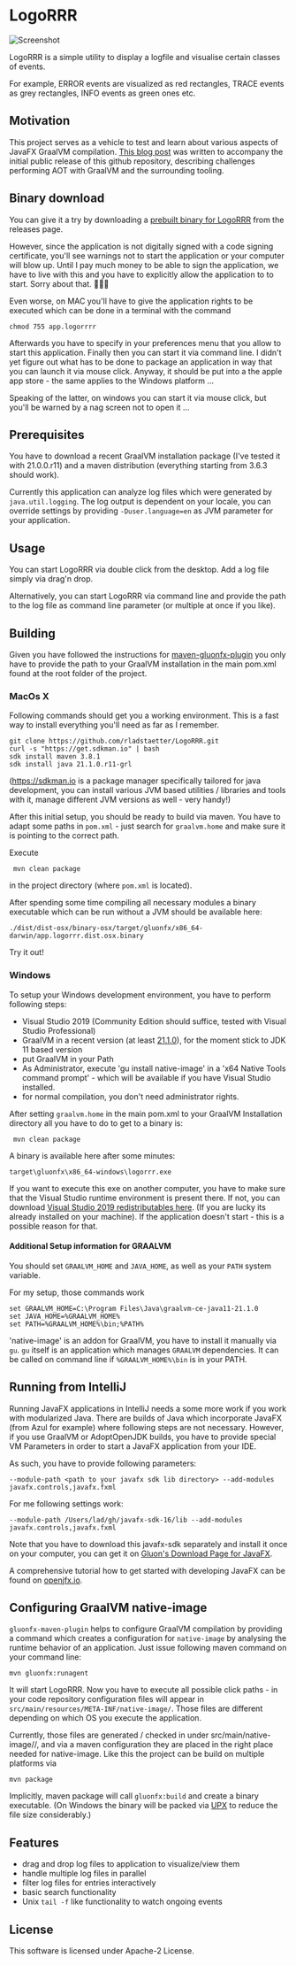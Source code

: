 # LogoRRR

![Screenshot](screencast.gif)

LogoRRR is a simple utility to display a logfile and visualise certain classes of events. 

For example, ERROR events are visualized as red rectangles, TRACE events as grey rectangles, INFO events as green ones etc. 

## Motivation

This project serves as a vehicle to test and learn about various aspects of JavaFX GraalVM compilation. [This blog post](https://ladstatt.blogspot.com/2020/10/compile-scala-javafx-application-with.html) was written to accompany the initial public release of this github repository, describing challenges performing AOT with GraalVM and the surrounding tooling.

## Binary download 

You can give it a try by downloading a [prebuilt binary for LogoRRR](https://github.com/rladstaetter/LogoRRR/releases/tag/21.2.4) from the releases page.

However, since the application is not digitally signed with a code signing certificate, you'll see warnings not to start the application or your computer will blow up. Until I pay much money to be able to sign the application, we have to live with this and you have to explicitly allow the application to to start. Sorry about that. 🤷🏼‍♂️ 

Even worse, on MAC you'll have to give the application rights to be executed which can be done in a terminal with the command

    chmod 755 app.logorrrr

Afterwards you have to specify in your preferences menu that you allow to start this application. Finally then you can start it via command line. I didn't yet figure out what has to be done to package an application in way that you can launch it via mouse click. Anyway, it should be put into a the apple app store - the same applies to the Windows platform ... 

Speaking of the latter, on windows you can start it via mouse click, but you'll be warned by a nag screen not to open it ... 


## Prerequisites

You have to download a recent GraalVM installation package (I've tested it with 21.0.0.r11) and a maven distribution (everything starting from 3.6.3 should work).

Currently this application can analyze log files which were generated by `java.util.logging`. The log output is dependent on your locale, you can override settings by providing `-Duser.language=en` as JVM parameter for your application.

## Usage

You can start LogoRRR via double click from the desktop. Add a log file simply via drag'n drop.

Alternatively, you can start LogoRRR via command line and provide the path to the log file as command line parameter (or multiple at once if you like).


## Building

Given you have followed the instructions for [maven-gluonfx-plugin](https://github.com/gluonhq/gluonfx-maven-plugin) you only have to provide the path to your GraalVM installation in the main pom.xml found at the root folder of the project.

### MacOs X

Following commands should get you a working environment. This is a fast way to install everything you'll need as far as I remember. 

    git clone https://github.com/rladstaetter/LogoRRR.git
    curl -s "https://get.sdkman.io" | bash
    sdk install maven 3.8.1
    sdk install java 21.1.0.r11-grl

(https://sdkman.io is a package manager specifically tailored for java development, you can install various JVM based utilities / libraries and tools with it, manage different JVM versions as well - very handy!)

After this initial setup, you should be ready to build via maven. You have to adapt some paths in `pom.xml` - just search for `graalvm.home` and make sure it is pointing to the correct path.

Execute

     mvn clean package

in the project directory (where `pom.xml` is located).

After spending some time compiling all necessary modules a binary executable which can be run without a JVM should be 
available here:

    ./dist/dist-osx/binary-osx/target/gluonfx/x86_64-darwin/app.logorrr.dist.osx.binary

Try it out!

### Windows 

To setup your Windows development environment, you have to perform following steps:

- Visual Studio 2019 (Community Edition should suffice, tested with Visual Studio Professional)
- GraalVM in a recent version (at least [21.1.0](https://github.com/graalvm/graalvm-ce-builds/releases/tag/vm-21.1.0)), for the moment stick to JDK 11 based version
- put GraalVM in your Path
- As Administrator, execute 'gu install native-image' in a 'x64 Native Tools command prompt' - which will be available if you have Visual Studio installed.
- for normal compilation, you don't need administrator rights. 

After setting `graalvm.home` in the main pom.xml to your GraalVM Installation directory all you have to do to get to a binary is:

     mvn clean package

A binary is available here after some minutes:
    
    target\gluonfx\x86_64-windows\logorrr.exe

If you want to execute this exe on another computer, you have to make sure that the Visual Studio runtime environment is present there. If not, you can download [Visual Studio 2019 redistributables here](https://aka.ms/vs/16/release/vc_redist.x64.exe). (If you are lucky its already installed on your machine). If the application doesn't start - this is a possible reason for that.  

#### Additional Setup information for GRAALVM

You should set `GRAALVM_HOME` and `JAVA_HOME`, as well as your `PATH` system variable.

For my setup, those commands work
 
    set GRAALVM_HOME=C:\Program Files\Java\graalvm-ce-java11-21.1.0
    set JAVA_HOME=%GRAALVM_HOME%
    set PATH=%GRAALVM_HOME%\bin;%PATH%

'native-image' is an addon for GraalVM, you have to install it manually via `gu`. `gu` itself is an application which
manages `GRAALVM` dependencies. It can be called on command line if `%GRAALVM_HOME%\bin` is in your PATH.





## Running from IntelliJ

Running JavaFX applications in IntelliJ needs a some more work if you work with modularized Java. There are builds of Java which incorporate JavaFX (from Azul for example) where following steps are not necessary. However, if you use GraalVM or AdoptOpenJDK builds, you have to provide special VM Parameters in order to start a JavaFX application from your IDE. 

As such, you have to provide following parameters:

    --module-path <path to your javafx sdk lib directory> --add-modules javafx.controls,javafx.fxml

For me following settings work:

    --module-path /Users/lad/gh/javafx-sdk-16/lib --add-modules javafx.controls,javafx.fxml

Note that you have to download this javafx-sdk separately and install it once on your computer, you can get it on [Gluon's Download Page for JavaFX](https://gluonhq.com/products/javafx/). 

A comprehensive tutorial how to get started with developing JavaFX can be found on [openjfx.io](https://openjfx.io). 

## Configuring GraalVM native-image 

`gluonfx-maven-plugin` helps to configure GraalVM compilation by providing a command which creates a configuration for 
`native-image` by analysing the runtime behavior of an application. Just issue following maven command on your command line:

    mvn gluonfx:runagent

It will start LogoRRR. Now you have to execute all possible click paths - in your code repository configuration files will appear in `src/main/resources/META-INF/native-image/`. Those files are different depending on which OS you execute the application. 

Currently, those files are generated / checked in under src/main/native-image/<os>/, and via a maven configuration they are placed in the right place needed for native-image. Like this the project can be build on multiple platforms via 

    mvn package 

Implicitly, maven package will call `gluonfx:build` and create a binary executable. (On Windows the binary will be packed via [UPX](https://upx.github.io) to reduce the file size considerably.)

## Features

- drag and drop log files to application to visualize/view them
- handle multiple log files in parallel
- filter log files for entries interactively
- basic search functionality
- Unix `tail -f` like functionality to watch ongoing events

## License

This software is licensed under Apache-2 License.
